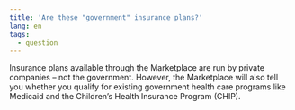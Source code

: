```yaml
---
title: 'Are these "government" insurance plans?'
lang: en
tags:
  - question
---
```

Insurance plans available through the Marketplace are run by private companies – not the government. However, the Marketplace will also tell you whether you qualify for existing government health care programs like Medicaid and the Children’s Health Insurance Program (CHIP).